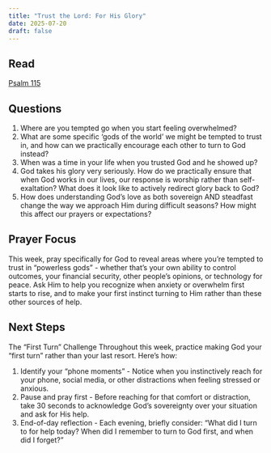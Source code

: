 ```yaml
---
title: "Trust the Lord: For His Glory"
date: 2025-07-20
draft: false
---
```


## Read 
[Psalm 115](https://www.bible.com/bible/59/PSA.115.ESV)

## Questions
1. Where are you tempted go when you start feeling overwhelmed? 
2. What are some specific ‘gods of the world’ we might be tempted to trust in, and how can we practically encourage each other to turn to God instead?
3. When was a time in your life when you trusted God and he showed up?
4. God takes his glory very seriously. How do we practically ensure that when God works in our lives, our response is worship rather than self-exaltation? What does it look like to actively redirect glory back to God?
5. How does understanding God’s love as both sovereign AND steadfast change the way we approach Him during difficult seasons? How might this affect our prayers or expectations?

## Prayer Focus
This week, pray specifically for God to reveal areas where you’re tempted to trust in “powerless gods” - whether that’s your own ability to control outcomes, your financial security, other people’s opinions, or technology for peace. Ask Him to help you recognize when anxiety or overwhelm first starts to rise, and to make your first instinct turning to Him rather than these other sources of help.

## Next Steps
The “First Turn” Challenge
Throughout this week, practice making God your “first turn” rather than your last resort. Here’s how:
1.	Identify your “phone moments” - Notice when you instinctively reach for your phone, social media, or other distractions when feeling stressed or anxious.
2.	Pause and pray first - Before reaching for that comfort or distraction, take 30 seconds to acknowledge God’s sovereignty over your situation and ask for His help.
3.	End-of-day reflection - Each evening, briefly consider: “What did I turn to for help today? When did I remember to turn to God first, and when did I forget?”